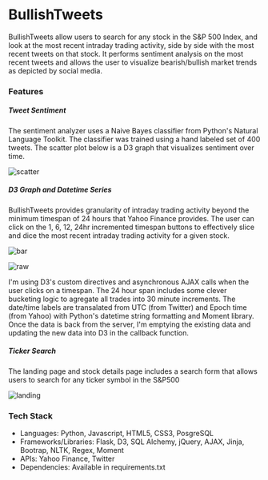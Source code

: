 # BullishTweets

BullishTweets allow users to search for any stock in the S&P 500 Index, and look at the most recent intraday trading activity, side by side with the most recent tweets on that stock. It performs sentiment analysis on the most recent tweets and allows the user to visualize bearish/bullish market trends as depicted by social media. 

### Features
##### Tweet Sentiment
The sentiment analyzer uses a Naive Bayes classifier from Python's Natural Language Toolkit. The classifier was trained using a hand labeled set of 400 tweets. The scatter plot below is a D3 graph that visualizes sentiment over time.

![scatter](https://github.com/lachilles/HBProject/blob/master/static/images/scatter.png)

##### D3 Graph and Datetime Series
BullishTweets provides granularity of intraday trading activity beyond the minimum timespan of 24 hours that Yahoo Finance provides. The user can click on the 1, 6, 12, 24hr incremented timespan buttons to effectively slice and dice the most recent intraday trading activity for a given stock. 

![bar](https://github.com/lachilles/HBProject/blob/master/static/images/bar.png)

![raw](https://github.com/lachilles/HBProject/blob/master/static/images/raw.png)

I'm using D3's custom directives and asynchronous AJAX calls when the user clicks on a timespan. The 24 hour span includes some clever bucketing logic to agregate all trades into 30 minute increments. The date/time labels are transalated from UTC (from Twitter) and Epoch time (from Yahoo) with Python's datetime string formatting and Moment library. Once the data is back from the server, I'm emptying the existing data and updating the new data into D3 in the callback function.

##### Ticker Search
The landing page and stock details page includes a search form that allows users to search for any ticker symbol in the S&P500

![landing](https://github.com/lachilles/HBProject/blob/master/static/images/landing.png)

### Tech Stack
* Languages: Python, Javascript, HTML5, CSS3, PosgreSQL
* Frameworks/Libraries: Flask, D3, SQL Alchemy, jQuery, AJAX, Jinja, Bootrap, NLTK, Regex, Moment
* APIs: Yahoo Finance, Twitter
* Dependencies: Available in requirements.txt

